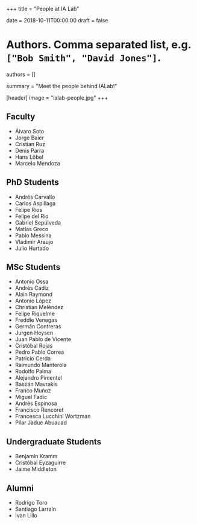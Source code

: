 +++
title = "People at IA Lab"

date = 2018-10-11T00:00:00
draft = false

# Authors. Comma separated list, e.g. `["Bob Smith", "David Jones"]`.
authors = []

summary = "Meet the people behind IALab!"

[header]
image = "ialab-people.jpg"
+++

## Faculty

- Álvaro Soto
- Jorge Baier
- Cristian Ruz
- Denis Parra
- Hans Löbel
- Marcelo Mendoza

## PhD Students

- Andrés Carvallo
- Carlos Aspillaga
- Felipe Ríos
- Felipe del Río
- Gabriel Sepúlveda
- Matías Greco
- Pablo Messina
- Vladimir Araujo
- Julio Hurtado

## MSc Students 

- Antonio Ossa
- Andrés Cádiz
- Alain Raymond
- Antonio López
- Christian Meléndez
- Felipe Riquelme
- Freddie Venegas
- Germán Contreras
- Jurgen Heysen
- Juan Pablo de Vicente
- Cristóbal Rojas
- Pedro Pablo Correa
- Patricio Cerda
- Raimundo Manterola
- Rodolfo Palma
- Alejandro Pimentel
- Bastián Mavrakis
- Franco Muñoz
- Miguel Fadic
- Andrés Espinosa
- Francisco Rencoret
- Francesca Lucchini Wortzman
- Pilar Jadue Abuauad

## Undergraduate Students

- Benjamín Kramm
- Cristóbal Eyzaguirre
- Jaime Middleton

## Alumni

- Rodrigo Toro
- Santiago Larraín
- Ivan Lillo
